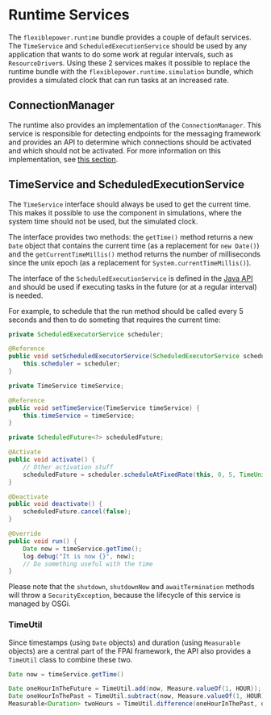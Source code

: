 # Runtime Services

The `flexiblepower.runtime` bundle provides a couple of default services. The `TimeService` and `ScheduledExecutionService` should be used by any application that wants to do some work at regular intervals, such as `ResourceDriver`s. Using these 2 services makes it possible to replace the runtime bundle with the `flexiblepower.runtime.simulation` bundle, which provides a simulated clock that can run tasks at an increased rate.

## ConnectionManager

The runtime also provides an implementation of the `ConnectionManager`. This service is responsible for detecting endpoints for the messaging framework and provides an API to determine which connections should be activated and which should not be activated. For more information on this implementation, see [this section](messaging-framework).

## TimeService and ScheduledExecutionService 

The `TimeService` interface should always be used to get the current time. This makes it possible to use the component in simulations, where the system time should not be used, but the simulated clock.

The interface provides two methods: the `getTime()` method returns a new `Date` object that contains the current time (as a replacement for `new Date()`) and the `getCurrentTimeMillis()` method returns the number of milliseconds since the unix epoch (as a replacement for `System.currentTimeMillis()`).

The interface of the `ScheduledExecutionService` is defined in the [Java API](http://docs.oracle.com/javase/8/docs/api/java/util/concurrent/ScheduledExecutorService.html) and should be used if executing tasks in the future (or at a regular interval) is needed. 

For example, to schedule that the run method should be called every 5 seconds and then to do someting that requires the current time:

```java
private ScheduledExecutorService scheduler;

@Reference
public void setScheduledExecutorService(ScheduledExecutorService scheduler) {
    this.scheduler = scheduler;
}

private TimeService timeService;

@Reference
public void setTimeService(TimeService timeService) {
    this.timeService = timeService;
}

private ScheduledFuture<?> scheduledFuture;

@Activate
public void activate() {
	// Other activation stuff
	scheduledFuture = scheduler.scheduleAtFixedRate(this, 0, 5, TimeUnit.SECONDS);
}

@Deactivate
public void deactivate() {
	scheduledFuture.cancel(false);
}

@Override
public void run() {
    Date now = timeService.getTime();
    log.debug("It is now {}", now);
    // Do something useful with the time
} 
```

Please note that the `shutdown`, `shutdownNow` and `awaitTermination` methods will throw a `SecurityException`, because the lifecycle of this service is managed by OSGi.

### TimeUtil

Since timestamps (using `Date` objects) and duration (using `Measurable` objects) are a central part of the FPAI framework, the API also provides a `TimeUtil` class to combine these two.

```java
Date now = timeService.getTime()

Date oneHourInTheFuture = TimeUtil.add(now, Measure.valueOf(1, HOUR));
Date oneHourInThePast = TimeUtil.subtract(now, Measure.valueOf(1, HOUR));
Measurable<Duration> twoHours = TimeUtil.difference(oneHourInThePast, oneHourInTheFuture);
```
